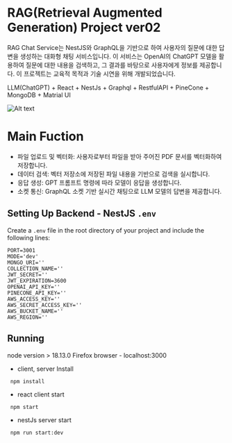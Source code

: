 # RAG(Retrieval Augmented Generation) Project ver02
RAG Chat Service는 NestJS와 GraphQL을 기반으로 하여 사용자의 질문에 대한 답변을 생성하는 대화형 채팅 서비스입니다. 이 서비스는 OpenAI의 ChatGPT 모델을 활용하여 질문에 대한 내용을 검색하고, 그 결과를 바탕으로 사용자에게 정보를 제공합니다. 이 프로젝트는 교육적 목적과 기술 시연을 위해 개발되었습니다.


LLM(ChatGPT) + React + NestJs + Graphql + RestfulAPI + PineCone + MongoDB + Matrial UI

![Alt text](client/static/logic.png)

# Main Fuction

- 파일 업로드 및 벡터화: 사용자로부터 파일을 받아 주어진 PDF 문서를 벡터화하여 저장합니다.
- 데이터 검색: 벡터 저장소에 저장된 파일 내용을 기반으로 검색을 실시합니다.
- 응답 생성: GPT 프롬프트 명령에 따라 모델이 응답을 생성합니다.
- 소켓 통신: GraphQL 소켓 기반 실시간 채팅으로 LLM 모델의 답변을 제공합니다.


## Setting Up Backend - NestJS `.env`

Create a `.env` file in the root directory of your project and include the following lines:

```plaintext
PORT=3001
MODE='dev'
MONGO_URI=''
COLLECTION_NAME=''
JWT_SECRET=''
JWT_EXPIRATION=3600
OPENAI_API_KEY=''
PINECONE_API_KEY=''
AWS_ACCESS_KEY=''
AWS_SECRET_ACCESS_KEY=''
AWS_BUCKET_NAME=''
AWS_REGION=''
```

## Running

node version > 18.13.0
Firefox browser - localhost:3000

- client, server Install
```
 npm install
```

- react client start
```
 npm start
```

- nestJs server start
```
 npm run start:dev
```

